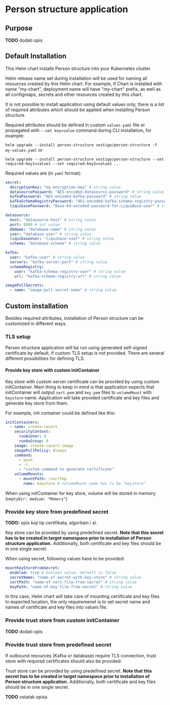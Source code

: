 # Person structure application

## Purpose

**TODO** dodati opis

## Default Installation

This Helm chart installs Person structure into your Kubernetes cluster.

Helm release name set during installation will be used for naming all resources created by this Helm chart. For example, if Chart is installed with name "my-chart", deployment name will have "my-chart" prefix, as well as all configmaps, secrets and other resources created by this chart.

It is not possible to install application using default values only, there is a list of required attributes which should be applied when installing Person structure.

Required attributes should be defined in custom `values.yaml` file or propagated with `--set key=value` command during CLI installation, for example:

`helm upgrade --install person-structure vestigo/person-structure -f my-values.yaml` or

`helm upgrade --install person-structure vestigo/person-structure --set required-key1=value1 --set required-key2=value2 ...`

Required values are (in `yaml` format):

```yaml
secret:
  decryptionKey: "my-encryption-key" # string value
  datasourcePassword: "AES-encoded-datasource-password" # string value
  kafkaPassword: "AES-encoded-kafka-password" # string value
  kafkaSchemaRegistryPassword: "AES-encoded-kafka-schema-registry-password" # string value
  liquibasePassword: "Base-64-encoded-password-for-LiquiBase-user" # string value

datasource:
  host: "datasource-host" # string value
  port: 9999 # int value
  dbName: "database-name" # string value
  user: "database-user" # string value
  liquibaseUser: "liquibase-user" # string value
  schema: "database-schema" # string value

kafka:
  user: "kafka-user" # string value
  servers: "kafka-server:port" # string value
  schemaRegistry:
    user: "kafka-schema-registry-user" # string value
    url: "kafka-schema-registry-url" # string value

imagePullSecrets:
  - name: "image-pull-secret-name" # string value
```

## Custom installation

Besides required attributes, installation of Person structure can be customized in different ways.

### TLS setup

Person structure application will be run using generated self-signed certificate by default, if custom TLS setup is not provided.
There are several different possibilities for defining TLS.

#### Provide key store with custom initContainer

Key store with custom server certificate can be provided by using custom initContainer.
Main thing to keep in mind is that application expects that initContainer will output `cert.pem` and `key.pem` files to `volumeMount` with `keystore` name.
Application will take provided certificate and key files and generate key store from them.

For example, init container could be defined like this:

```yaml
initContainers:
  - name: create-cacert
    securityContext:
      runAsUser: 0
      runAsGroup: 0
    image: create-cacert-image
    imagePullPolicy: Always
    command:
      - bash
      - -c
      - "custom command to generate certificate"
    volumeMounts:
      - mountPath: /var/tmp
        name: keystore # volumeMount name has to be "keystore"
```

When using initContainer for key store, volume will be stored in memory (`emptyDir: medium: "Memory"`)

### Provide key store from predefined secret

**TODO:** opis koji tip certifikata, algoritam i sl.

Key store can be provided by using predefined secret.
**Note that this secret has to be created in target namespace prior to installation of Person structure application.**
Additionally, both certificate and key files should be in one single secret.

When using secret, following values have to be provided:

```yaml
mountKeyStoreFromSecret:
  enabled: true # boolean value, default is false
  secretName: "name-of-secret-with-key-store" # string value
  certPath: "name-of-cert-file-from-secret" # string value
  keyPath: "name-of-key-file-from-secret" # string value
```

In this case, Helm chart will take care of mounting certificate and key files to expected location, the only requiremenet is to set secret name and names of certificate and key files into values file.

### Provide trust store from custom initContainer

**TODO** dodati opis

### Provide trust store from predefined secret

If outbound resources (Kafka or database) require TLS connection, trust store with required certificates should also be provided.

Trust store can be provided by using predefined secret.
**Note that this secret has to be created in target namespace prior to installation of Person structure application.**
Additionally, both certificate and key files should be in one single secret.

**TODO** ostatak opisa
